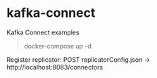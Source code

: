# kafka-connect
Kafka Connect examples


>docker-compose up -d

Register replicator:
POST replicatorConfig.json -> http://localhost:8083/connectors 
